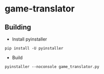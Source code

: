 # game-translator

## Building

- Install pyinstaller

```
pip install -U pyinstaller
```

- Build

```
pyinstaller --noconsole game_translator.py
```
